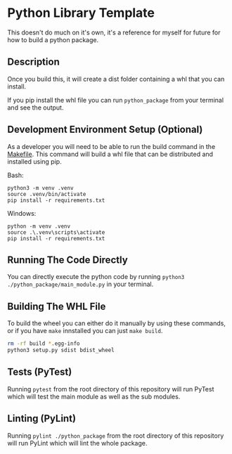 # Python Library Template

This doesn't do much on it's own, it's a reference for myself for future for how to build a python package.
<br>

## Description

Once you build this, it will create a dist folder containing a whl that you can install.

If you pip install the whl file you can run `python_package` from your terminal and see the output.


## Development Environment Setup (Optional)

As a developer you will need to be able to run the build command in the [Makefile](./makefile). This command will build a whl file that can be distributed and installed using pip.

Bash:
```
python3 -m venv .venv
source .venv/bin/activate
pip install -r requirements.txt
```

Windows:
```
python -m venv .venv
source .\.venv\scripts\activate
pip install -r requirements.txt
```

## Running The Code Directly

You can directly execute the python code by running `python3 ./python_package/main_module.py` in your terminal.


## Building The WHL File

To build the wheel you can either do it manually by using these commands, or if you have `make` innstalled you can just `make build`.

```bash
rm -rf build *.egg-info
python3 setup.py sdist bdist_wheel
```

## Tests (PyTest)

Running `pytest` from the root directory of this repository will run PyTest which will test the main module as well as the sub modules.


## Linting (PyLint)

Running `pylint ./python_package` from the root directory of this repository will run PyLint which will lint the whole package.


